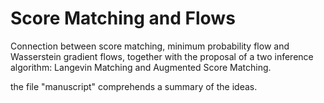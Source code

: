 # Score Matching and Flows
Connection between score matching, minimum probability flow and Wasserstein gradient flows, together with the proposal of a two inference algorithm: Langevin Matching and Augmented Score Matching.

the file "manuscript" comprehends a summary of the ideas.
